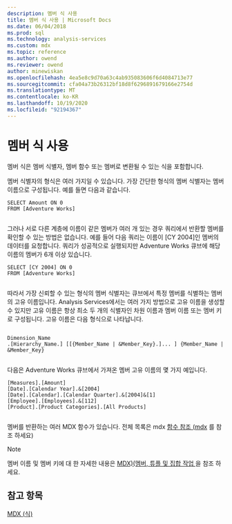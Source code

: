```yaml
---
description: 멤버 식 사용
title: 멤버 식 사용 | Microsoft Docs
ms.date: 06/04/2018
ms.prod: sql
ms.technology: analysis-services
ms.custom: mdx
ms.topic: reference
ms.author: owend
ms.reviewer: owend
author: minewiskan
ms.openlocfilehash: 4ea5e8c9d70a63c4ab935083606f6d4084713e77
ms.sourcegitcommit: cfa04a73b26312bf18d8f6296891679166e2754d
ms.translationtype: MT
ms.contentlocale: ko-KR
ms.lasthandoff: 10/19/2020
ms.locfileid: "92194367"
---
```

# <a name="using-member-expressions"></a>멤버 식 사용


  멤버 식은 멤버 식별자, 멤버 함수 또는 멤버로 변환될 수 있는 식을 포함합니다.  
  
 멤버 식별자의 형식은 여러 가지일 수 있습니다. 가장 간단한 형식의 멤버 식별자는 멤버 이름으로 구성됩니다. 예를 들면 다음과 같습니다.  
  
```  
SELECT Amount ON 0  
FROM [Adventure Works]  
  
```  
  
 그러나 서로 다른 계층에 이름이 같은 멤버가 여러 개 있는 경우 쿼리에서 반환할 멤버를 확인할 수 있는 방법은 없습니다. 예를 들어 다음 쿼리는 이름이 [CY 2004]인 멤버의 데이터를 요청합니다. 쿼리가 성공적으로 실행되지만 Adventure Works 큐브에 해당 이름의 멤버가 6개 이상 있습니다.  
  
```  
SELECT [CY 2004] ON 0  
FROM [Adventure Works]  
  
```  
  
 따라서 가장 신뢰할 수 있는 형식의 멤버 식별자는 큐브에서 특정 멤버를 식별하는 멤버의 고유 이름입니다. Analysis Services에서는 여러 가지 방법으로 고유 이름을 생성할 수 있지만 고유 이름은 항상 최소 두 개의 식별자인 차원 이름과 멤버 이름 또는 멤버 키로 구성됩니다. 고유 이름은 다음 형식으로 나타납니다.  
  
```  
  
Dimension_Name  
.[Hierarchy_Name.] [[{Member_Name | &Member_Key}.]... ] {Member_Name | &Member_Key}  
  
```  
  
 다음은 Adventure Works 큐브에서 가져온 멤버 고유 이름의 몇 가지 예입니다.  
  
```  
[Measures].[Amount]  
[Date].[Calendar Year].&[2004]  
[Date].[Calendar].[Calendar Quarter].&[2004]&[1]  
[Employee].[Employees].&[112]  
[Product].[Product Categories].[All Products]  
  
```  
  
 멤버를 반환하는 여러 MDX 함수가 있습니다. 전체 목록은 mdx [함수 참조 &#40;mdx](../mdx/mdx-function-reference-mdx.md) 를 참조 하세요&#41;  
  
> [!NOTE]  
>  멤버 이름 및 멤버 키에 대 한 자세한 내용은 [MDX&#41;&#40;멤버, 튜플 및 집합 작업 ](/analysis-services/multidimensional-models/mdx/working-with-members-tuples-and-sets-mdx)을 참조 하세요.  
  
## <a name="see-also"></a>참고 항목  
 [MDX &#40;식&#41;](../mdx/expressions-mdx.md)  
  
